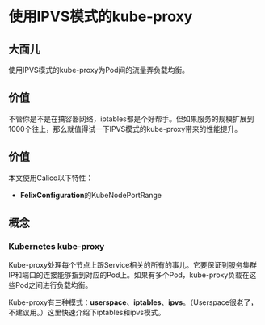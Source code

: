# 使用IPVS模式的kube-proxy

## 大面儿

使用IPVS模式的kube-proxy为Pod间的流量弄负载均衡。

## 价值

不管你是不是在搞容器网络，iptables都是个好帮手。但如果服务的规模扩展到1000个往上，那么就值得试一下IPVS模式的kube-proxy带来的性能提升。

## 价值

本文使用Calico以下特性：

- **FelixConfiguration**的KubeNodePortRange

## 概念

### Kubernetes kube-proxy

Kube-proxy处理每个节点上跟Service相关的所有的事儿。它要保证到服务集群IP和端口的连接能够指到对应的Pod上。如果有多个Pod，kube-proxy负载在这些Pod之间进行负载均衡。

Kube-proxy有三种模式：**userspace**、**iptables**、**ipvs**。（Userspace很老了，不建议用。）这里快速介绍下iptables和ipvs模式。